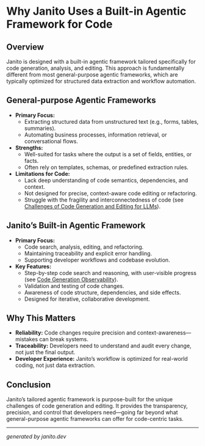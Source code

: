 # Why Janito Uses a Built-in Agentic Framework for Code

## Overview

Janito is designed with a built-in agentic framework tailored specifically for code generation, analysis, and editing. This approach is fundamentally different from most general-purpose agentic frameworks, which are typically optimized for structured data extraction and workflow automation.

## General-purpose Agentic Frameworks

- **Primary Focus:**
  - Extracting structured data from unstructured text (e.g., forms, tables, summaries).
  - Automating business processes, information retrieval, or conversational flows.
- **Strengths:**
  - Well-suited for tasks where the output is a set of fields, entities, or facts.
  - Often rely on templates, schemas, or predefined extraction rules.
- **Limitations for Code:**
  - Lack deep understanding of code semantics, dependencies, and context.
  - Not designed for precise, context-aware code editing or refactoring.
  - Struggle with the fragility and interconnectedness of code (see [Challenges of Code Generation and Editing for LLMs](code_generation_challenges.md)).

## Janito’s Built-in Agentic Framework

- **Primary Focus:**
  - Code search, analysis, editing, and refactoring.
  - Maintaining traceability and explicit error handling.
  - Supporting developer workflows and codebase evolution.
- **Key Features:**
  - Step-by-step code search and reasoning, with user-visible progress (see [Code Generation Observability](code_generation_observability.md)).
  - Validation and testing of code changes.
  - Awareness of code structure, dependencies, and side effects.
  - Designed for iterative, collaborative development.

## Why This Matters

- **Reliability:** Code changes require precision and context-awareness—mistakes can break systems.
- **Traceability:** Developers need to understand and audit every change, not just the final output.
- **Developer Experience:** Janito’s workflow is optimized for real-world coding, not just data extraction.

## Conclusion

Janito’s tailored agentic framework is purpose-built for the unique challenges of code generation and editing. It provides the transparency, precision, and control that developers need—going far beyond what general-purpose agentic frameworks can offer for code-centric tasks.

---
_generated by janito.dev_
